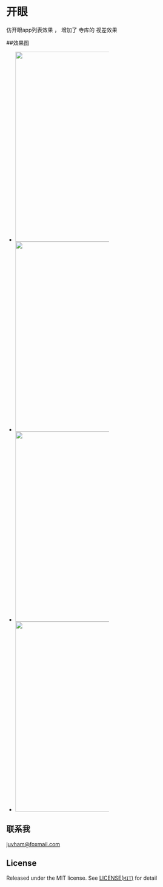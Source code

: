 # 开眼

仿开眼app列表效果 ，
增加了 寺库的 视差效果

##效果图

<ul style="width:100%;overflow:hidden;">
    <li style="float:left;margin-right:2%;width:49%;height:500;">
    <a>
        <img src="http://code.cocoachina.com/uploads/attachments/20160122/129297/dd9dd391527a23873e0d005dba4135b9.gif" height="500">
        </a>
    </li>
    <li style="float:left;margin-right:2%;width:49%;height:500;">
     <a>
        <img src="http://code.cocoachina.com/uploads/attachments/20160122/129297/72d468015d45c593a83231ce3ade7468.gif" height="500">
           </a>
    </li>
    <li style="float:left;margin-right:2%;width:49%;height:500;">
     <a>
        <img src="http://code.cocoachina.com/uploads/attachments/20160122/129297/625f0518744ef301b440abe6a03f8822.gif" height="500">
         </a>
    </li>
   <li style="float:left;margin-right:2%;width:49%;height:500;">
    <a>
        <img src="http://code.cocoachina.com/uploads/attachments/20160122/129297/b3035cbd5b74d7e1365d040ed486873f.gif" height="500">
         </a>
    </li>
</ul>
</div>

## 联系我

juvham@foxmail.com

## License

Released under the MIT license. See [LICENSE(`MIT`)](https://github.com/juvham/OneMoreThing/blob/master/LICENSE "MIT License") for detail

